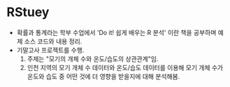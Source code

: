 # RStuey  
- 확률과 통계라는 학부 수업에서 'Do it! 쉽게 배우는 R 분석' 이란 책을 공부하며 예제 소스 코드와 내용 정리.  
- 기말고사 프로젝트를 수행.  
  1. 주제는 "모기의 개체 수와 온도/습도의 상관관계"임.  
  2. 인천 지역의 모기 개체 수 데이터와 온도/습도 데이터를 이용해 모기 개체 수가 온도와 습도 중 어떤 것에 더 영향을 받을지에 대해 분석해봄.
